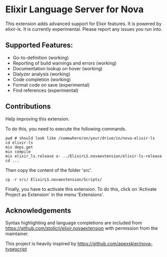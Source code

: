 # Elixir Language Server for Nova

This extension adds advanced support for Elixir features. It is powered by elixir-ls. It is currently experimental. Please report any issues you run into.

## Supported Features:

- Go-to-definition (working)
- Reporting of build warnings and errors (working)
- Documentation lookup on hover (working)
- Dialyzer analysis (working)
- Code completion (working)
- Format code on save (experimental)
- Find references (experimental)

## Contributions

Help improving this extension.

To do this, you need to execute the following commands.

```shell
pwd # should look like /somewhere/on/your/drive/in/nova-elixir-ls
cd elixir-ls
mix deps.get
mix compile
mix elixir_ls.release o- ../ElixirLS.novaextension/elixir-ls-release
cd ...
```

Then copy the content of the folder 'src'.

```shell
cp -r src/ ElixirLS.novaextension/Scripts/
```

Finally, you have to activate this extension. To do this, click on 'Activate Project as Extension' in the menu 'Extensions'.

## Acknowledgements

Syntax highlighting and language completions are included from https://github.com/stollcri/elixir.novaextension with permission from the maintainer.

This project is heavily inspired by https://github.com/apexskier/nova-typescript

